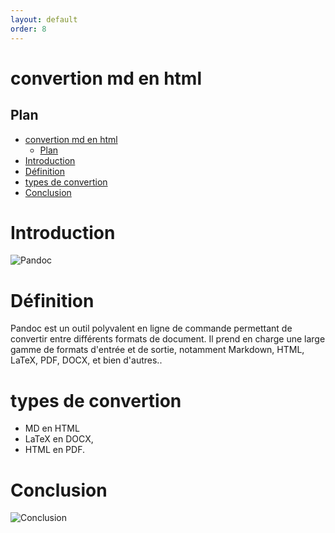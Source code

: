 ```yaml
---
layout: default
order: 8
---
```


# convertion md en html
<!-- new slide -->
## Plan
- [convertion md en html](#convertion-md-en-html)
  - [Plan](#plan)
- [Introduction](#introduction)
- [Définition](#définition)
- [types de convertion](#types-de-convertion)
- [Conclusion](#conclusion)
 

<!-- new slide -->
# Introduction

![Pandoc](/lab-markdown/8.convertion-en-html/images/pandoc.png)
<!-- new slide -->
# Définition

Pandoc est un outil polyvalent en ligne de commande permettant de convertir entre différents formats de document. Il prend en charge une large gamme de formats d'entrée et de sortie, notamment Markdown, HTML, LaTeX, PDF, DOCX, et bien d'autres..
<!-- new slide -->
# types de convertion

- MD en HTML
- LaTeX en DOCX,
- HTML en PDF.
<!-- new slide -->

# Conclusion

![Conclusion](/lab-markdown/convertion-en-html/images/conclusion.png)
<!-- new slide -->
